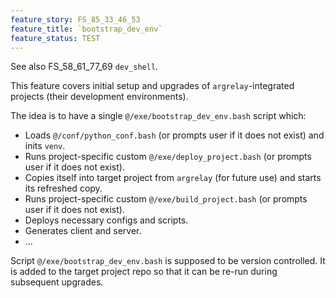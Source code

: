 ```yaml
---
feature_story: FS_85_33_46_53
feature_title: `bootstrap_dev_env`
feature_status: TEST
---
```


See also FS_58_61_77_69 `dev_shell`.

This feature covers initial setup and upgrades of `argrelay`-integrated projects (their development environments).

The idea is to have a single `@/exe/bootstrap_dev_env.bash` script which:
*   Loads `@/conf/python_conf.bash` (or prompts user if it does not exist) and inits `venv`.
*   Runs project-specific custom `@/exe/deploy_project.bash` (or prompts user if it does not exist).
*   Copies itself into target project from `argrelay` (for future use) and starts its refreshed copy.
*   Runs project-specific custom `@/exe/build_project.bash` (or prompts user if it does not exist).
*   Deploys necessary configs and scripts.
*   Generates client and server.
*   ...

Script `@/exe/bootstrap_dev_env.bash` is supposed to be version controlled.
It is added to the target project repo so that it can be re-run during subsequent upgrades.
